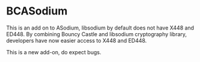 # BCASodium

This is an add on to ASodium, libsodium by default does not have X448 and ED448.
By combining Bouncy Castle and libsodium cryptography library, developers have
now easier access to X448 and ED448.

This is a new add-on, do expect bugs.
